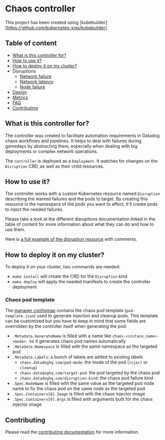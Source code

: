# Chaos controller

This project has been created using [kubebuilder][https://github.com/kubernetes-sigs/kubebuilder].

## Table of content

* [What is this controller for?](#what-is-this-controller-for)
* [How to use it?](#how-to-use-it)
* [How to deploy it on my cluster?](#how-to-deploy-it-on-my-cluster)
* Disruptions
  * [Network failure](docs/network_failure.md)
  * [Network latency](docs/network_latency.md)
  * [Node failure](docs/node_failure.md)
* [Design](docs/design.md)
* [Metrics](docs/metrics.md)
* [FAQ](docs/faq.md)
* [Contributing](#contributing)

## What is this controller for?

The controller was created to facilitate automation requirements in Datadog chaos workflows and pipelines. It helps to deal with failures during gamedays by abstracting them, especially when dealing with big deployments or complex network operations.

The `controller` is deployed as a `Deployment`. It watches for changes on the `Disruption` CRD, as well as their child resources.

## How to use it?

The controller works with a custom Kubernetes resource named `Disruption` describing the wanted failures and the pods to target. By creating this resource in the namespace of the pods you want to affect, it'll create pods to inject the needed failures.

Please take a look at the different disruptions documentation linked in the table of content for more information about what they can do and how to use them.

Here is [a full example of the disruption resource](config/samples/chaos_v1beta1_disruption.yaml) with comments.

## How to deploy it on my cluster?

To deploy it on your cluster, two commands are needed:

* `make install` will create the CRD for the `Disruption` kind
* `make deploy` will apply the needed manifests to create the controller deployment

### Chaos pod template

The [manager configmap](config/manager/config.yaml) contains the chaos pod template (`pod-template.json`) used to generate injection and cleanup pods. This template can be customized but you have to keep in mind that some fields are overridden by the controller itself when generating the pod:

* `.Metadata.GenerateName` is filled with a name like `chaos-<instace_name>-<mode>-` so it generates chaos pod names automatically
* `.Metadata.Namespace` is filled with the same namespace as the targeted pod
* `.Metadata.Labels`: a bunch of labels are added to existing labels
	* `chaos.datadoghq.com/pod-mode`: the mode of the pod (`inject` or `cleanup`)
	* `chaos.datadoghq.com/target-pod`: the pod targeted by the chaos pod
	* `chaos.datadoghq.com/disruption-kind`: the chaos pod failure kind
* `.Spec.NodeName` is filled with the same value as the targeted pod node name to fix the chaos pod on the same node as the targeted pod
* `.Spec.Containers[0].Image` is filled with the chaos injector image
* `.Spec.Containers[0].Args` is filled with arguments built for the chaos injector image

## Contributing

Please read the [contributing documentation](CONTRIBUTING.md) for more information.

